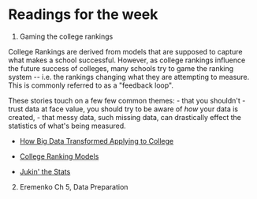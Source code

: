 # Readings for the week

1. Gaming the college rankings

College Rankings are derived from models that are supposed to capture
what makes a school successful. However, as college rankings influence
the future success of colleges, many schools try to game the ranking
system -- i.e. the rankings changing what they are attempting
to measure. This is commonly referred to as a "feedback loop".

These stories touch on a few few common themes: 
    - that you shouldn't
    - trust data at face value, you should try to be aware of *how*
      your data is created, 
    - that messy data, such missing data, can drastically effect the
      statistics of what's being measured.

* [How Big Data Transformed Applying to College](http://www.slate.com/articles/business/moneybox/2016/09/how_big_data_made_applying_to_college_tougher_crueler_and_more_expensive.html)
  
* [College Ranking Models](https://mathbabe.org/2013/08/26/college-ranking-models/)
     
* [Jukin' the Stats](https://papers.ssrn.com/sol3/papers.cfm?abstract_id=2779183)
      
2. Eremenko Ch 5, Data Preparation
